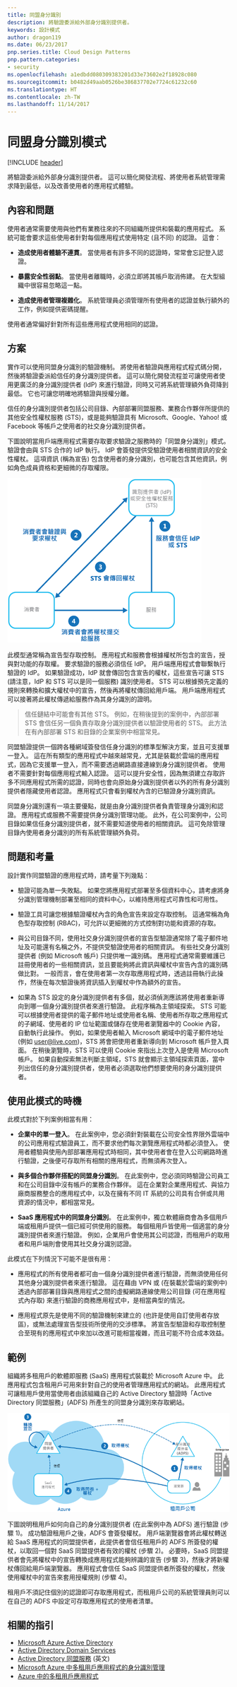 ```yaml
---
title: 同盟身分識別
description: 將驗證委派給外部身分識別提供者。
keywords: 設計模式
author: dragon119
ms.date: 06/23/2017
pnp.series.title: Cloud Design Patterns
pnp.pattern.categories:
- security
ms.openlocfilehash: a1edbdd080309383201d33e73602e2f18928c080
ms.sourcegitcommit: b0482d49aab0526be386837702e7724c61232c60
ms.translationtype: HT
ms.contentlocale: zh-TW
ms.lasthandoff: 11/14/2017
---
```

# <a name="federated-identity-pattern"></a>同盟身分識別模式

[!INCLUDE [header](../_includes/header.md)]

將驗證委派給外部身分識別提供者。 這可以簡化開發流程、將使用者系統管理需求降到最低，以及改善使用者的應用程式體驗。

## <a name="context-and-problem"></a>內容和問題

使用者通常需要使用與他們有業務往來的不同組織所提供和裝載的應用程式。 系統可能會要求這些使用者針對每個應用程式使用特定 (且不同) 的認證。 這會：

- **造成使用者體驗不連貫**。 當使用者有許多不同的認證時，常常會忘記登入認證。

- **暴露安全性弱點**。 當使用者離職時，必須立即將其帳戶取消佈建。 在大型組織中很容易忽略這一點。

- **造成使用者管理複雜化**。 系統管理員必須管理所有使用者的認證並執行額外的工作，例如提供密碼提醒。

使用者通常偏好針對所有這些應用程式使用相同的認證。

## <a name="solution"></a>方案

實作可以使用同盟身分識別的驗證機制。 將使用者驗證與應用程式程式碼分開，然後將驗證委派給信任的身分識別提供者。 這可以簡化開發流程並可讓使用者使用更廣泛的身分識別提供者 (IdP) 來進行驗證，同時又可將系統管理額外負荷降到最低。 它也可讓您明確地將驗證與授權分離。

信任的身分識別提供者包括公司目錄、內部部署同盟服務、業務合作夥伴所提供的其他安全性權杖服務 (STS)，或是能夠驗證具有 Microsoft、Google、Yahoo! 或 Facebook 等帳戶之使用者的社交身分識別提供者。

下圖說明當用戶端應用程式需要存取要求驗證之服務時的「同盟身分識別」模式。 驗證會由與 STS 合作的 IdP 執行。 IdP 會簽發提供受驗證使用者相關資訊的安全性權杖。 這項資訊 (稱為宣告) 包含使用者的身分識別，也可能包含其他資訊，例如角色成員資格和更細微的存取權限。

![同盟驗證概觀](./_images/federated-identity-overview.png)


此模型通常稱為宣告型存取控制。 應用程式和服務會根據權杖所包含的宣告，授與對功能的存取權。 要求驗證的服務必須信任 IdP。 用戶端應用程式會聯繫執行驗證的 IdP。 如果驗證成功，IdP 就會傳回包含宣告的權杖，這些宣告可讓 STS (請注意，IdP 和 STS 可以是同一個服務) 識別使用者。 STS 可以根據預先定義的規則來轉換和擴大權杖中的宣告，然後再將權杖傳回給用戶端。 用戶端應用程式可以接著將此權杖傳遞給服務作為其身分識別的證明。

> 信任鏈結中可能會有其他 STS。 例如，在稍後提到的案例中，內部部署 STS 會信任另一個負責存取身分識別提供者以驗證使用者的 STS。 此方法在有內部部署 STS 和目錄的企業案例中相當常見。

同盟驗證提供一個跨各種網域簽發信任身分識別的標準型解決方案，並且可支援單一登入。 這在所有類型的應用程式中越來越常見，尤其是裝載於雲端的應用程式，因為它支援單一登入，而不需要透過網路直接連線到身分識別提供者。 使用者不需要針對每個應用程式輸入認證。 這可以提升安全性，因為無須建立存取許多不同應用程式所需的認證，同時也會向原始身分識別提供者以外的所有身分識別提供者隱藏使用者認證。 應用程式只會看到權杖內含的已驗證身分識別資訊。

同盟身分識別還有一項主要優點，就是由身分識別提供者負責管理身分識別和認證。 應用程式或服務不需要提供身分識別管理功能。 此外，在公司案例中，公司目錄如果信任身分識別提供者，就不需要知道使用者的相關資訊。 這可免除管理目錄內使用者身分識別的所有系統管理額外負荷。

## <a name="issues-and-considerations"></a>問題和考量

設計實作同盟驗證的應用程式時，請考量下列幾點：

- 驗證可能為單一失敗點。 如果您將應用程式部署至多個資料中心，請考慮將身分識別管理機制部署至相同的資料中心，以維持應用程式可靠性和可用性。

- 驗證工具可讓您根據驗證權杖內含的角色宣告來設定存取控制。 這通常稱為角色型存取控制 (RBAC)，可允許以更細微的方式控制對功能和資源的存取。

- 與公司目錄不同，使用社交身分識別提供者的宣告型驗證通常除了電子郵件地址及可能還有名稱之外，不提供受驗證使用者的相關資訊。 有些社交身分識別提供者 (例如 Microsoft 帳戶) 只提供唯一識別碼。 應用程式通常需要維護已註冊使用者的一些相關資訊，並且要能夠將此資訊與權杖中宣告內含的識別碼做比對。 一般而言，會在使用者第一次存取應用程式時，透過註冊執行此操作，然後在每次驗證後將資訊插入到權杖中作為額外的宣告。

- 如果為 STS 設定的身分識別提供者有多個，就必須偵測應該將使用者重新導向到哪一個身分識別提供者來進行驗證。 此程序稱為主領域探索。 STS 可能可以根據使用者提供的電子郵件地址或使用者名稱、使用者所存取之應用程式的子網域、使用者的 IP 位址範圍或儲存在使用者瀏覽器中的 Cookie 內容，自動執行此操作。 例如，如果使用者輸入 Microsoft 網域中的電子郵件地址 (例如 user@live.com)，STS 將會把使用者重新導向到 Microsoft 帳戶登入頁面。 在稍後瀏覽時，STS 可以使用 Cookie 來指出上次登入是使用 Microsoft 帳戶。 如果自動探索無法判斷主領域，STS 就會顯示主領域探索頁面，當中列出信任的身分識別提供者，使用者必須選取他們想要使用的身分識別提供者。

## <a name="when-to-use-this-pattern"></a>使用此模式的時機

此模式對於下列案例相當有用：

- **企業中的單一登入**。 在此案例中，您必須針對裝載在公司安全性界限外雲端中的公司應用程式驗證員工，而不要求他們每次瀏覽應用程式時都必須登入。 使用者體驗與使用內部部署應用程式時相同，其中使用者會在登入公司網路時進行驗證，之後便可存取所有相關的應用程式，而無須再次登入。

- **與多個合作夥伴搭配的同盟身分識別**。 在此案例中，您必須同時驗證公司員工和在公司目錄中沒有帳戶的業務合作夥伴。 這在企業對企業應用程式、與協力廠商服務整合的應用程式中，以及在擁有不同 IT 系統的公司具有合併或共用資源的情況中，都相當常見。

- **SaaS 應用程式中的同盟身分識別**。 在此案例中，獨立軟體廠商會為多個用戶端或租用戶提供一個已經可供使用的服務。 每個租用戶皆使用一個適當的身分識別提供者來進行驗證。 例如，企業用戶會使用其公司認證，而租用戶的取用者和用戶端則會使用其社交身分識別認證。

此模式在下列情況下可能不是很有用：

- 應用程式的所有使用者都可由一個身分識別提供者進行驗證，而無須使用任何其他身分識別提供者來進行驗證。 這在藉由 VPN 或 (在裝載於雲端的案例中) 透過內部部署目錄與應用程式之間的虛擬網路連線使用公司目錄 (可在應用程式內存取) 來進行驗證的商務應用程式中，是相當典型的情況。

- 應用程式原先是使用不同的驗證機制來建立的 (也許是使用自訂使用者存放區)，或無法處理宣告型技術所使用的交涉標準。 將宣告型驗證和存取控制整合至現有的應用程式中來加以改進可能相當複雜，而且可能不符合成本效益。

## <a name="example"></a>範例

組織將多租用戶的軟體即服務 (SaaS) 應用程式裝載於 Microsoft Azure 中。 此應用程式包含租用戶可用來針對自己的使用者管理應用程式的網站。 此應用程式可讓租用戶使用當使用者由該組織自己的 Active Directory 驗證時「Active Directory 同盟服務」(ADFS) 所產生的同盟身分識別來存取網站。

![大型企業訂閱者的使用者如何存取應用程式](./_images/federated-identity-multitenat.png)


下圖說明租用戶如何向自己的身分識別提供者 (在此案例中為 ADFS) 進行驗證 (步驟 1)。 成功驗證租用戶之後，ADFS 會簽發權杖。 用戶端瀏覽器會將此權杖轉送給 SaaS 應用程式的同盟提供者，此提供者會信任租用戶的 ADFS 所簽發的權杖，以取回一個對 SaaS 同盟提供者有效的權杖 (步驟 2)。 必要時，SaaS 同盟提供者會先將權杖中的宣告轉換成應用程式能夠辨識的宣告 (步驟 3)，然後才將新權杖傳回給用戶端瀏覽器。 應用程式會信任 SaaS 同盟提供者所簽發的權杖，然後使用權杖中的宣告來套用授權規則 (步驟 4)。

租用戶不須記住個別的認證即可存取應用程式，而租用戶公司的系統管理員則可以在自己的 ADFS 中設定可存取應用程式的使用者清單。

## <a name="related-guidance"></a>相關的指引

- [Microsoft Azure Active Directory](https://azure.microsoft.com/services/active-directory/)
- [Active Directory Domain Services](https://msdn.microsoft.com/library/bb897402.aspx)
- [Active Directory 同盟服務](https://msdn.microsoft.com/library/bb897402.aspx) \(英文\)
- [Microsoft Azure 中多租用戶應用程式的身分識別管理](https://azure.microsoft.com/documentation/articles/guidance-multitenant-identity/)
- [Azure 中的多租用戶應用程式](https://azure.microsoft.com/documentation/articles/dotnet-develop-multitenant-applications/)
